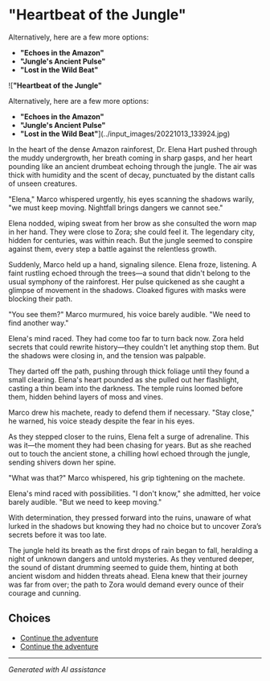 # **"Heartbeat of the Jungle"**

Alternatively, here are a few more options:

- **"Echoes in the Amazon"**
- **"Jungle's Ancient Pulse"**
- **"Lost in the Wild Beat"**

![**"Heartbeat of the Jungle"**

Alternatively, here are a few more options:

- **"Echoes in the Amazon"**
- **"Jungle's Ancient Pulse"**
- **"Lost in the Wild Beat"**](../input_images/20221013_133924.jpg)

In the heart of the dense Amazon rainforest, Dr. Elena Hart pushed through the muddy undergrowth, her breath coming in sharp gasps, and her heart pounding like an ancient drumbeat echoing through the jungle. The air was thick with humidity and the scent of decay, punctuated by the distant calls of unseen creatures.

"Elena," Marco whispered urgently, his eyes scanning the shadows warily, "we must keep moving. Nightfall brings dangers we cannot see."

Elena nodded, wiping sweat from her brow as she consulted the worn map in her hand. They were close to Zora; she could feel it. The legendary city, hidden for centuries, was within reach. But the jungle seemed to conspire against them, every step a battle against the relentless growth.

Suddenly, Marco held up a hand, signaling silence. Elena froze, listening. A faint rustling echoed through the trees—a sound that didn't belong to the usual symphony of the rainforest. Her pulse quickened as she caught a glimpse of movement in the shadows. Cloaked figures with masks were blocking their path.

"You see them?" Marco murmured, his voice barely audible. "We need to find another way."

Elena's mind raced. They had come too far to turn back now. Zora held secrets that could rewrite history—they couldn't let anything stop them. But the shadows were closing in, and the tension was palpable.

They darted off the path, pushing through thick foliage until they found a small clearing. Elena's heart pounded as she pulled out her flashlight, casting a thin beam into the darkness. The temple ruins loomed before them, hidden behind layers of moss and vines.

Marco drew his machete, ready to defend them if necessary. "Stay close," he warned, his voice steady despite the fear in his eyes.

As they stepped closer to the ruins, Elena felt a surge of adrenaline. This was it—the moment they had been chasing for years. But as she reached out to touch the ancient stone, a chilling howl echoed through the jungle, sending shivers down her spine.

"What was that?" Marco whispered, his grip tightening on the machete.

Elena's mind raced with possibilities. "I don't know," she admitted, her voice barely audible. "But we need to keep moving."

With determination, they pressed forward into the ruins, unaware of what lurked in the shadows but knowing they had no choice but to uncover Zora’s secrets before it was too late.

The jungle held its breath as the first drops of rain began to fall, heralding a night of unknown dangers and untold mysteries. As they ventured deeper, the sound of distant drumming seemed to guide them, hinting at both ancient wisdom and hidden threats ahead. Elena knew that their journey was far from over; the path to Zora would demand every ounce of their courage and cunning.


## Choices

* [Continue the adventure](./20221013_170405.md)
* [Continue the adventure](./20221113_161526.md)


---
*Generated with AI assistance*
